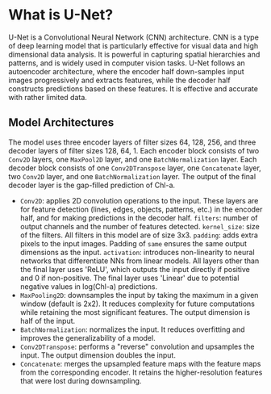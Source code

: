 # What is U-Net?

U-Net is a Convolutional Neural Network (CNN) architecture. CNN is a type of deep learning model that is particularly effective for visual data and high dimensional data analysis. It is powerful in capturing spatial hierarchies and patterns, and is widely used in computer vision tasks.
U-Net follows an autoencoder architecture, where the encoder half down-samples input images progressively and extracts features, while the decoder half constructs predictions based on these features. It is effective and accurate with rather limited data.

## Model Architectures
The model uses three encoder layers of filter sizes 64, 128, 256, and three decoder layers of filter sizes 128, 64, 1. Each encoder block consists of two `Conv2D` layers, one `MaxPool2D` layer, and one `BatchNormalization` layer. Each decoder block consists of one `Conv2DTranspose` layer, one `Concatenate` layer, two `Conv2D` layer, and one `BatchNormalization` layer. The output of the final decoder layer is the gap-filled prediction of Chl-a.
- `Conv2D`: applies 2D convolution operations to the input. These layers are for feature detection (lines, edges, objects, patterns, etc.) in the encoder half, and for making predictions in the decoder half.
  `filters`: number of output channels and the number of features detected.
  `kernel_size`: size of the filters. All filters in this model are of size 3x3.
  `padding`: adds extra pixels to the input images. Padding of `same` ensures the same output dimensions as the input.
  `activation`: introduces non-linearity to neural networks that differentiate NNs from linear models. All layers other than the final layer uses 'ReLU', which outputs the input directly if positive and 0 if non-positive. The final layer uses 'Linear' due to potential negative values in log(Chl-a) predictions.
- `MaxPooling2D`: downsamples the input by taking the maximum in a given window (default is 2x2). It reduces complexity for future computations while retaining the most significant features. The output dimension is half of the input.
- `BatchNormalization`: normalizes the input. It reduces overfitting and improves the generalizability of a model.
- `Conv2DTranspose`: performs a "reverse" convolution and upsamples the input. The output dimension doubles the input.
- `Concatenate`: merges the upsampled feature maps with the feature maps from the corresponding encoder. It retains the higher-resolution features that were lost during downsampling.